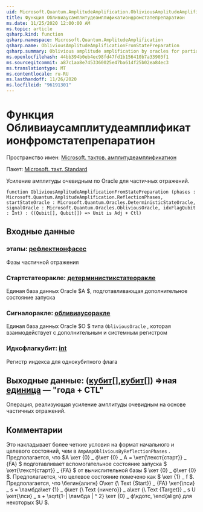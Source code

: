 ```yaml
---
uid: Microsoft.Quantum.AmplitudeAmplification.ObliviousAmplitudeAmplificationFromStatePreparation
title: Функция Обливиаусамплитудеамплификатионфромстатепрепаратион
ms.date: 11/25/2020 12:00:00 AM
ms.topic: article
qsharp.kind: function
qsharp.namespace: Microsoft.Quantum.AmplitudeAmplification
qsharp.name: ObliviousAmplitudeAmplificationFromStatePreparation
qsharp.summary: Oblivious amplitude amplification by oracles for partial reflections.
ms.openlocfilehash: 44bb394b0eb4ec98fd47fd1b156410b7a33903f1
ms.sourcegitcommit: a87c1aa8e7453360025e47ba614f25b02ea84ec3
ms.translationtype: MT
ms.contentlocale: ru-RU
ms.lasthandoff: 11/26/2020
ms.locfileid: "96191301"
---
```

# <a name="obliviousamplitudeamplificationfromstatepreparation-function"></a>Функция Обливиаусамплитудеамплификатионфромстатепрепаратион

Пространство имен: [Microsoft. тактов. амплитудеамплификатион](xref:Microsoft.Quantum.AmplitudeAmplification)

Пакет: [Microsoft. такт. Standard](https://nuget.org/packages/Microsoft.Quantum.Standard)


Усиление амплитуды очевидным по Oracle для частичных отражений.

```qsharp
function ObliviousAmplitudeAmplificationFromStatePreparation (phases : Microsoft.Quantum.AmplitudeAmplification.ReflectionPhases, startStateOracle : Microsoft.Quantum.Oracles.DeterministicStateOracle, signalOracle : Microsoft.Quantum.Oracles.ObliviousOracle, idxFlagQubit : Int) : ((Qubit[], Qubit[]) => Unit is Adj + Ctl)
```


## <a name="input"></a>Входные данные

### <a name="phases--reflectionphases"></a>этапы: [рефлектионфасес](xref:Microsoft.Quantum.AmplitudeAmplification.ReflectionPhases)

Фазы частичной отражения


### <a name="startstateoracle--deterministicstateoracle"></a>Стартстатеоракле: [детерминистикстатеоракле](xref:Microsoft.Quantum.Oracles.DeterministicStateOracle)

Единая база данных Oracle $A $, подготавливающая дополнительное состояние запуска


### <a name="signaloracle--obliviousoracle"></a>Сигналоракле: [обливиаусоракле](xref:Microsoft.Quantum.Oracles.ObliviousOracle)

Единая база данных Oracle $O $ типа `ObliviousOracle` , которая взаимодействует с дополнительным и системным регистром


### <a name="idxflagqubit--int"></a>Идксфлагкубит: [int](xref:microsoft.quantum.lang-ref.int)

Регистр индекса для однокубитного флага



## <a name="output--qubitqubit--unit--is-adj--ctl"></a>Выходные данные: ([кубит](xref:microsoft.quantum.lang-ref.qubit)[],[кубит](xref:microsoft.quantum.lang-ref.qubit)[]) =>ная [единица](xref:microsoft.quantum.lang-ref.unit)  — "года + CTL"

Операция, реализующая усиление амплитуды очевидным на основе частичных отражений.

## <a name="remarks"></a>Комментарии

Это накладывает более четкие условия на формат начального и целевого состояний, чем в `AmpAmpObliviousByReflectionPhases` .
Предполагается, что $A \кет {0} \_ ф\кет {0} \_ A = \кет{\текст{старт}} \_ {FA} $ подготавливает вспомогательное состояние запуска $ \кет{\текст{старт}} \_ {FA} $ от вычислительной базы $ \кет {0} \_ ф\кет {0} $.
Предполагается, что целевое состояние помечено как $ \кет {1} \_ f $.
Предполагается, что \бегин{алигн} О\кет {\ Text {Start}} \_ {FA} \кет{\пси} \_ s = \ламбда\кет {1} \_ ф\кет {\ Text {ничего}} \_ а\кет {\ Text {Target}} \_ s U \кет{\пси} \_ s + \sqrt{1-| \ламбда | ^ 2} \кет {0} \_ ф\кдотс, \end{align} для некоторых $U $.
